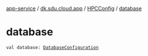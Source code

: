 [app-service](../../index.md) / [dk.sdu.cloud.app](../index.md) / [HPCConfig](index.md) / [database](./database.md)

# database

`val database: `[`DatabaseConfiguration`](../-database-configuration/index.md)